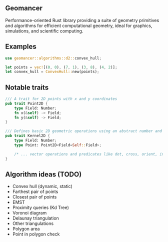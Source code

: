 ## Geomancer
Performance-oriented Rust library providing a suite of geometry primitives and algorithms for efficient computational geometry, ideal for graphics, simulations, and scientific computing.

## Examples
```rust
use geomancer::algorithms::d2::convex_hull;

let points = vec![(0, 0), (7, 1), (3, 8), (4, 2)];
let convex_hull = ConvexHull::new(points);
```

## Notable traits
```rust
/// A trait for 2D points with x and y coordinates
pub trait Point2D {
    type Field: Number;
    fn x(&self) -> Field;
    fn y(&self) -> Field;
}

/// Defines basic 2D geometric operations using an abstract number and point type.
pub trait Kernel2D {
    type Field: Number;
    type Point: Point2D<Field=Self::Field>;

    /* ... vector operations and predicates like dot, cross, orient, in circle ... */
}
```


## Algorithm ideas (TODO)
- Convex hull (dynamic, static)
- Farthest pair of points
- Closest pair of points
- EMST
- Proximity queries (Kd Tree)
- Voronoi diagram
- Delaunay triangulation
- Other triangulations
- Polygon area
- Point in polygon check

